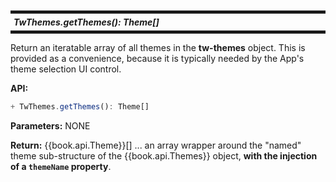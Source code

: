 <h5 style="margin: 10px 0px; border-width: 5px 0px; padding: 5px; border-style: solid;">
TwThemes.getThemes(): Theme[]
</h5>

Return an iteratable array of all themes in the **tw-themes** object.  This
is provided as a convenience, because it is typically needed by the
App's theme selection UI control.

**API:**

```js
+ TwThemes.getThemes(): Theme[]
```

**Parameters:** NONE

**Return:** {{book.api.Theme}}\[\] ... an array wrapper around the
"named" theme sub-structure of the {{book.api.Themes}} object, **with
the injection of a `themeName` property**.
